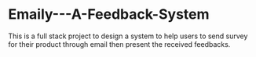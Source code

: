 # Emaily---A-Feedback-System
This is a full stack project to design a system to help users to send survey for their product through email then present the received feedbacks.
